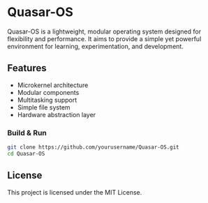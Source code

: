 # Quasar-OS

Quasar-OS is a lightweight, modular operating system designed for flexibility and performance. It aims to provide a simple yet powerful environment for learning, experimentation, and development.

## Features

- Microkernel architecture
- Modular components
- Multitasking support
- Simple file system
- Hardware abstraction layer

### Build & Run

```bash
git clone https://github.com/yourusername/Quasar-OS.git
cd Quasar-OS
```

## License

This project is licensed under the MIT License.